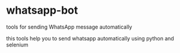 # whatsapp-bot
tools for sending WhatsApp message automatically 

this tools help you to send whatsapp automatically using python and selenium

